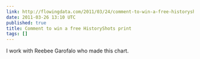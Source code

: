 ```yaml
---
link: http://flowingdata.com/2011/03/24/comment-to-win-a-free-historyshots-print/
date: 2011-03-26 13:10 UTC
published: true
title: Comment to win a free HistoryShots print
tags: []
---
```


I work with Reebee Garofalo who made this chart.
